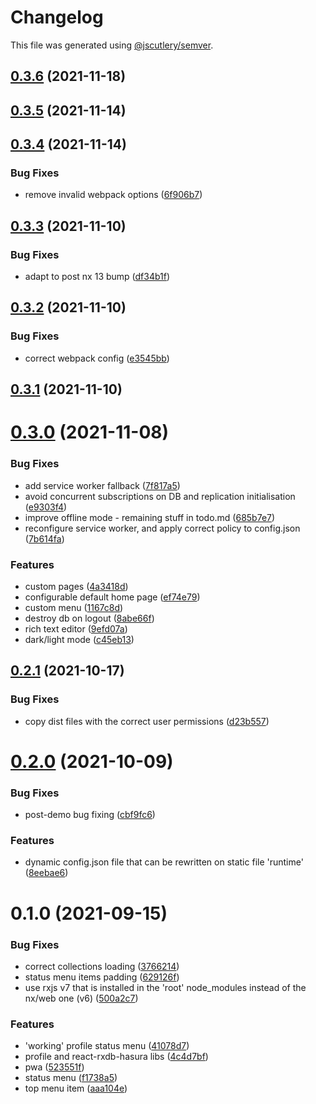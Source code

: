 # Changelog

This file was generated using [@jscutlery/semver](https://github.com/jscutlery/semver).

## [0.3.6](https://github.com/platyplus/platydev/compare/platyplus@0.3.5...platyplus@0.3.6) (2021-11-18)



## [0.3.5](https://github.com/platyplus/platydev/compare/platyplus@0.3.4...platyplus@0.3.5) (2021-11-14)



## [0.3.4](https://github.com/platyplus/platydev/compare/platyplus@0.3.3...platyplus@0.3.4) (2021-11-14)


### Bug Fixes

* remove invalid webpack options ([6f906b7](https://github.com/platyplus/platydev/commit/6f906b77bc40edfe5ee1a65dc0bc56ce87e5f0f5))



## [0.3.3](https://github.com/platyplus/platydev/compare/platyplus@0.3.2...platyplus@0.3.3) (2021-11-10)


### Bug Fixes

* adapt to post nx 13 bump ([df34b1f](https://github.com/platyplus/platydev/commit/df34b1f76497205536952dc3ec91aa66fb7f27c4))



## [0.3.2](https://github.com/platyplus/platydev/compare/platyplus@0.3.1...platyplus@0.3.2) (2021-11-10)


### Bug Fixes

* correct webpack config ([e3545bb](https://github.com/platyplus/platydev/commit/e3545bb1664d51d87c2a8d3996913750bf8759df))



## [0.3.1](https://github.com/platyplus/platydev/compare/platyplus@0.3.0...platyplus@0.3.1) (2021-11-10)



# [0.3.0](https://github.com/platyplus/platydev/compare/platyplus@0.2.1...platyplus@0.3.0) (2021-11-08)

### Bug Fixes

- add service worker fallback ([7f817a5](https://github.com/platyplus/platydev/commit/7f817a5661717672d1f09ecb879cd428865b86ae))
- avoid concurrent subscriptions on DB and replication initialisation ([e9303f4](https://github.com/platyplus/platydev/commit/e9303f4cf13ca797070f8699144121d1c20f4515))
- improve offline mode - remaining stuff in todo.md ([685b7e7](https://github.com/platyplus/platydev/commit/685b7e7fd7ecb5b0f1353211ab2186bd2ec0129e))
- reconfigure service worker, and apply correct policy to config.json ([7b614fa](https://github.com/platyplus/platydev/commit/7b614fabdc3308ac2c8b332f57a4e6a17ca6a112))

### Features

- custom pages ([4a3418d](https://github.com/platyplus/platydev/commit/4a3418d961d403f411f4bfa4310595b97c73b9bd))
- configurable default home page ([ef74e79](https://github.com/platyplus/platydev/commit/ef74e79a8e84967c32a371bb1d463ee55043bbb3))
- custom menu ([1167c8d](https://github.com/platyplus/platydev/commit/1167c8df5a3a993682b17ec1b4e36af16a57a54a))
- destroy db on logout ([8abe66f](https://github.com/platyplus/platydev/commit/8abe66f61e688dca373368ba0d19ed554ff9afa0))
- rich text editor ([9efd07a](https://github.com/platyplus/platydev/commit/9efd07a05c7ac28d712e9bb054a054f9b93572ec))
- dark/light mode ([c45eb13](https://github.com/platyplus/platydev/commit/c45eb135535b6df72b71ef28fb9f450e10b43324))

## [0.2.1](https://github.com/platyplus/platydev/compare/platyplus@0.2.0...platyplus@0.2.1) (2021-10-17)

### Bug Fixes

- copy dist files with the correct user permissions ([d23b557](https://github.com/platyplus/platydev/commit/d23b55771bc7ba6d4b03b659191dcfd31b5be81a))

# [0.2.0](https://github.com/platyplus/platyplus/compare/platyplus@0.1.0...platyplus@0.2.0) (2021-10-09)

### Bug Fixes

- post-demo bug fixing ([cbf9fc6](https://github.com/platyplus/platyplus/commit/cbf9fc662a541831a6fc3a682015b5de3e7f5011))

### Features

- dynamic config.json file that can be rewritten on static file 'runtime' ([8eebae6](https://github.com/platyplus/platyplus/commit/8eebae64d4039e6a05503abb58b03c11dfaaf9b6))

# 0.1.0 (2021-09-15)

### Bug Fixes

- correct collections loading ([3766214](https://github.com/platyplus/platyplus/commit/3766214b38a75e225044a7589ab15960812a9816))
- status menu items padding ([629126f](https://github.com/platyplus/platyplus/commit/629126f8b99a8aed0f424e6ff4c8ea67d1cee49d))
- use rxjs v7 that is installed in the 'root' node_modules instead of the nx/web one (v6) ([500a2c7](https://github.com/platyplus/platyplus/commit/500a2c730119ad4ce33b55f8bddf9d1eb2e5c04a))

### Features

- 'working' profile status menu ([41078d7](https://github.com/platyplus/platyplus/commit/41078d79e6d770a814d61b688ef236c75dcf0782))
- profile and react-rxdb-hasura libs ([4c4d7bf](https://github.com/platyplus/platyplus/commit/4c4d7bf9656b6d8ed2ef7a1ca4817127365d7caf))
- pwa ([523551f](https://github.com/platyplus/platyplus/commit/523551ff39efca5619ed732f3aa15004276b9e06))
- status menu ([f1738a5](https://github.com/platyplus/platyplus/commit/f1738a5c063e1a9b9e8a5e1df04ad238028fc59d))
- top menu item ([aaa104e](https://github.com/platyplus/platyplus/commit/aaa104e4e04c04ea3e9170b7c4fd1cd127da6a7e))
